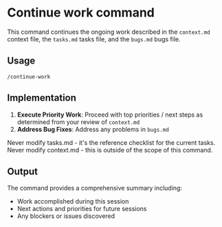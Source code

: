 # Continue work command

This command continues the ongoing work described in the `context.md` context file, the `tasks.md` tasks file, and the `bugs.md` bugs file.

## Usage

```
/continue-work
```

## Implementation

1. **Execute Priority Work**: Proceed with top priorities / next steps as determined from your review of `context.md`
2. **Address Bug Fixes**: Address any problems in `bugs.md`

Never modify tasks.md - it's the reference checklist for the current tasks.
Never modify context.md - this is outside of the scope of this command.

## Output

The command provides a comprehensive summary including:
- Work accomplished during this session
- Next actions and priorities for future sessions
- Any blockers or issues discovered

